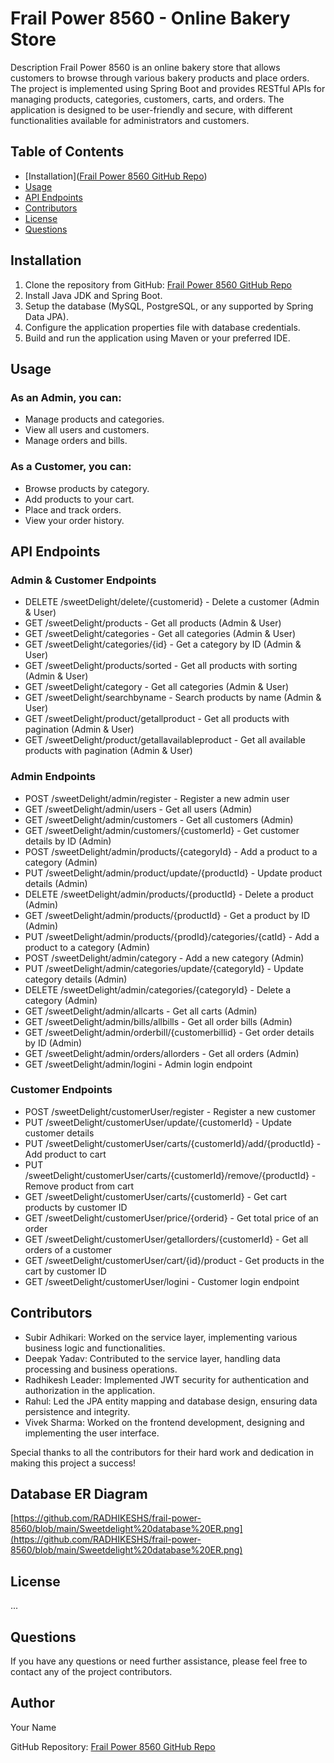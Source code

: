 # Frail Power 8560 - Online Bakery Store

Description
Frail Power 8560 is an online bakery store that allows customers to browse through various bakery products and place orders. The project is implemented using Spring Boot and provides RESTful APIs for managing products, categories, customers, carts, and orders. The application is designed to be user-friendly and secure, with different functionalities available for administrators and customers.

## Table of Contents
- [Installation]([Frail Power 8560 GitHub Repo](https://github.com/RADHIKESHS/frail-power-8560))
- [Usage](#usage)
- [API Endpoints](#api-endpoints)
- [Contributors](#contributors)
- [License](#license)
- [Questions](#questions)

## Installation
1. Clone the repository from GitHub: [Frail Power 8560 GitHub Repo](https://github.com/RADHIKESHS/frail-power-8560)
2. Install Java JDK and Spring Boot.
3. Setup the database (MySQL, PostgreSQL, or any supported by Spring Data JPA).
4. Configure the application properties file with database credentials.
5. Build and run the application using Maven or your preferred IDE.

## Usage
### As an Admin, you can:
- Manage products and categories.
- View all users and customers.
- Manage orders and bills.

### As a Customer, you can:
- Browse products by category.
- Add products to your cart.
- Place and track orders.
- View your order history.

## API Endpoints
### Admin & Customer Endpoints
- DELETE /sweetDelight/delete/{customerid} - Delete a customer (Admin & User)
- GET /sweetDelight/products - Get all products (Admin & User)
- GET /sweetDelight/categories - Get all categories (Admin & User)
- GET /sweetDelight/categories/{id} - Get a category by ID (Admin & User)
- GET /sweetDelight/products/sorted - Get all products with sorting (Admin & User)
- GET /sweetDelight/category - Get all categories (Admin & User)
- GET /sweetDelight/searchbyname - Search products by name (Admin & User)
- GET /sweetDelight/product/getallproduct - Get all products with pagination (Admin & User)
- GET /sweetDelight/product/getallavailableproduct - Get all available products with pagination (Admin & User)

### Admin Endpoints
- POST /sweetDelight/admin/register - Register a new admin user
- GET /sweetDelight/admin/users - Get all users (Admin)
- GET /sweetDelight/admin/customers - Get all customers (Admin)
- GET /sweetDelight/admin/customers/{customerId} - Get customer details by ID (Admin)
- POST /sweetDelight/admin/products/{categoryId} - Add a product to a category (Admin)
- PUT /sweetDelight/admin/product/update/{productId} - Update product details (Admin)
- DELETE /sweetDelight/admin/products/{productId} - Delete a product (Admin)
- GET /sweetDelight/admin/products/{productId} - Get a product by ID (Admin)
- PUT /sweetDelight/admin/products/{prodId}/categories/{catId} - Add a product to a category (Admin)
- POST /sweetDelight/admin/category - Add a new category (Admin)
- PUT /sweetDelight/admin/categories/update/{categoryId} - Update category details (Admin)
- DELETE /sweetDelight/admin/categories/{categoryId} - Delete a category (Admin)
- GET /sweetDelight/admin/allcarts - Get all carts (Admin)
- GET /sweetDelight/admin/bills/allbills - Get all order bills (Admin)
- GET /sweetDelight/admin/orderbill/{customerbillid} - Get order details by ID (Admin)
- GET /sweetDelight/admin/orders/allorders - Get all orders (Admin)
- GET /sweetDelight/admin/logini - Admin login endpoint

### Customer Endpoints
- POST /sweetDelight/customerUser/register - Register a new customer
- PUT /sweetDelight/customerUser/update/{customerId} - Update customer details
- PUT /sweetDelight/customerUser/carts/{customerId}/add/{productId} - Add product to cart
- PUT /sweetDelight/customerUser/carts/{customerId}/remove/{productId} - Remove product from cart
- GET /sweetDelight/customerUser/carts/{customerId} - Get cart products by customer ID
- GET /sweetDelight/customerUser/price/{orderid} - Get total price of an order
- GET /sweetDelight/customerUser/getallorders/{customerId} - Get all orders of a customer
- GET /sweetDelight/customerUser/cart/{id}/product - Get products in the cart by customer ID
- GET /sweetDelight/customerUser/logini - Customer login endpoint

## Contributors
- Subir Adhikari: Worked on the service layer, implementing various business logic and functionalities.
- Deepak Yadav: Contributed to the service layer, handling data processing and business operations.
- Radhikesh Leader: Implemented JWT security for authentication and authorization in the application.
- Rahul: Led the JPA entity mapping and database design, ensuring data persistence and integrity.
- Vivek Sharma: Worked on the frontend development, designing and implementing the user interface.

Special thanks to all the contributors for their hard work and dedication in making this project a success!

## Database ER Diagram
[https://github.com/RADHIKESHS/frail-power-8560/blob/main/Sweetdelight%20database%20ER.png](https://github.com/RADHIKESHS/frail-power-8560/blob/main/Sweetdelight%20database%20ER.png)

## License
...

## Questions
If you have any questions or need further assistance, please feel free to contact any of the project contributors.

## Author
Your Name

GitHub Repository: [Frail Power 8560 GitHub Repo](https://github.com/RADHIKESHS/frail-power-8560)
